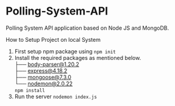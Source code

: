 # Polling-System-API
Polling System API application based on Node JS and MongoDB.

How to Setup Project on local System
1. First setup npm package using `npm init`
2. Install the required packages as mentioned below.<br>
   ├── body-parser@1.20.2<br>
   ├── express@4.18.2<br>
   ├── mongoose@7.3.0<br>
   └── nodemon@2.0.22<br>
   `npm install`
3. Run the server `nodemon index.js`
